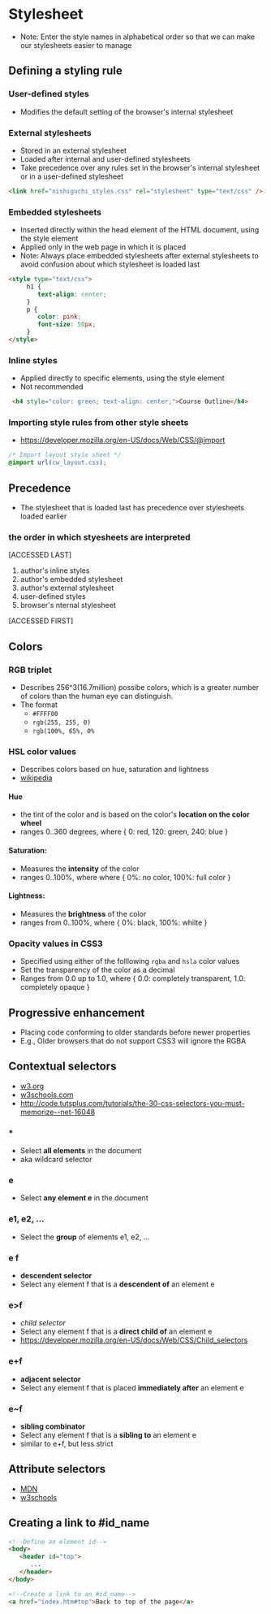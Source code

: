 # Stylesheet

- Note: Enter the style names in alphabetical order so that we can make our stylesheets easier to manage

## Defining a styling rule

### User-defined styles

- Modifies the default setting of the browser's internal stylesheet

### External stylesheets

- Stored in an external stylesheet
- Loaded after internal and user-defined stylesheets
- Take precedence over any rules set in the browser's internal stylesheet or in a user-defined stylesheet

```html
<link href="nishiguchi_styles.css" rel="stylesheet" type="text/css" />
```

### Embedded stylesheets

- Inserted directly within the head element of the HTML document, using the style element
- Applied only in the web page in which it is placed
- Note: Always place embedded stylesheets  after external stylesheets to avoid confusion about which stylesheet is loaded last

```html
<style type="text/css">
     h1 {
        text-align: center;
     }
     p {
        color: pink;
        font-size: 50px;
     }
</style>
```

### Inline styles

- Applied directly to specific elements, using the style element
- Not recommended
```html
 <h4 style="color: green; text-align: center;">Course Outline</h4>
```

### Importing style rules from other style sheets
- https://developer.mozilla.org/en-US/docs/Web/CSS/@import

```css
/* Import layout style sheet */
@import url(cw_layout.css);
```

## Precedence
- The stylesheet that is loaded last has precedence over stylesheets loaded earlier

### the order in which styesheets are interpreted
[ACCESSED LAST]

1. author's inline styles
2. author's embedded stylesheet
3. author's external stylesheet
4. user-defined styles
5. browser's nternal stylesheet

[ACCESSED FIRST]

## Colors

### RGB triplet
- Describes 256^3(16.7million) possibe colors, which is a greater number of colors than the human eye can distinguish.
- The format
    + `#FFFF00`
    + `rgb(255, 255, 0)`
    + `rgb(100%, 65%, 0%`

### HSL color values
- Describes colors based on hue, saturation and lightness
- [wikipedia](https://en.wikipedia.org/wiki/HSL_and_HSV)

#### Hue
- the tint of the color and is based on the color's **location on the color wheel**
- ranges 0..360 degrees, where { 0: red, 120: green, 240: blue }

#### Saturation:
- Measures the **intensity** of the color
- ranges 0..100%, where  where { 0%: no color, 100%: full color }

#### Lightness:
- Measures the **brightness** of the color
- ranges from 0..100%, where { 0%: black, 100%: whilte }

### Opacity values in CSS3
- Specified using either of the folllowing `rgba` and `hsla` color values
- Set the transparency of the color as a decimal
- Ranges from 0.0 up to 1.0, where { 0.0: completely transparent, 1.0: completely opaque }

## Progressive enhancement
- Placing code conforming to older standards before newer properties
- E.g., Older browsers that do not support CSS3 will ignore the RGBA

## Contextual selectors
- [w3.org](http://www.w3.org/TR/CSS21/selector.html%23id-selectors)
- [w3schools.com](http://www.w3schools.com/cssref/css_selectors.asp)
- http://code.tutsplus.com/tutorials/the-30-css-selectors-you-must-memorize--net-16048

### *
- Select **all elements** in the document
- aka wildcard selector

### e
- Select **any element e** in the document

### e1, e2, ...
- Select the **group** of elements e1, e2, ...

### e f
- **descendent selector**
- Select any element f that is a **descendent of** an element e

### e>f
- *child selector*
- Select any element f that is a **direct child of** an element e
- https://developer.mozilla.org/en-US/docs/Web/CSS/Child_selectors

### e+f
- **adjacent selector**
- Select any element f that is placed **immediately after** an element e

### e~f
- **sibling combinator**
- Select any element f that is a **sibling to** an element e
- similar to e+f, but less strict

## Attribute selectors

- [MDN](https://developer.mozilla.org/en-US/docs/Web/CSS/Attribute_selectors)
- [w3schools](http://www.w3schools.com/css/css_attribute_selectors.asp)

## Creating a link to #id_name

```html
<!--Define an element id-->
<body>
   <header id="top">
      ...
   </header>
</body>

<!--Create a link to an #id_name-->
<a href="index.htm#top">Back to top of the page</a>
```


